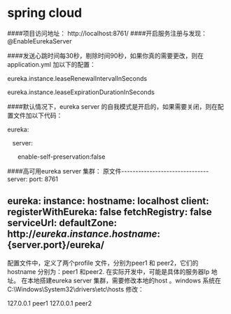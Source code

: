 # spring cloud
####项目访问地址：
http://localhost:8761/
####开启服务注册与发现：
@EnableEurekaServer

####发送心跳时间每30秒，剔除时间90秒，如果你真的需要更改，则在application.yml 加以下的配置：

eureka.instance.leaseRenewalIntervalInSeconds

eureka.instance.leaseExpirationDurationInSeconds

####默认情况下，eureka server 的自我模式是开启的，如果需要关闭，则在配置文件加以下代码：

eureka:

   server:

      enable-self-preservation:false
  
####高可用eureka server 集群：
原文件-------------------------------
server:
  port: 8761

eureka:
  instance:
    hostname: localhost
  client:
    registerWithEureka: false
    fetchRegistry: false
    serviceUrl:
      defaultZone: http://${eureka.instance.hostname}:${server.port}/eureka/
-------------------------------------------------      
配置文件中，定义了两个profile 文件，分别为peer1 和 peer2，它们的 hostname 分别为：peer1 和peer2.
在实际开发中，可能是具体的服务器Ip 地址。
在本地搭建eureka server 集群，需要修改本地的host 。windows 系统在C:\Windows\System32\drivers\etc\hosts 修改：

127.0.0.1 peer1
127.0.0.1 peer2

